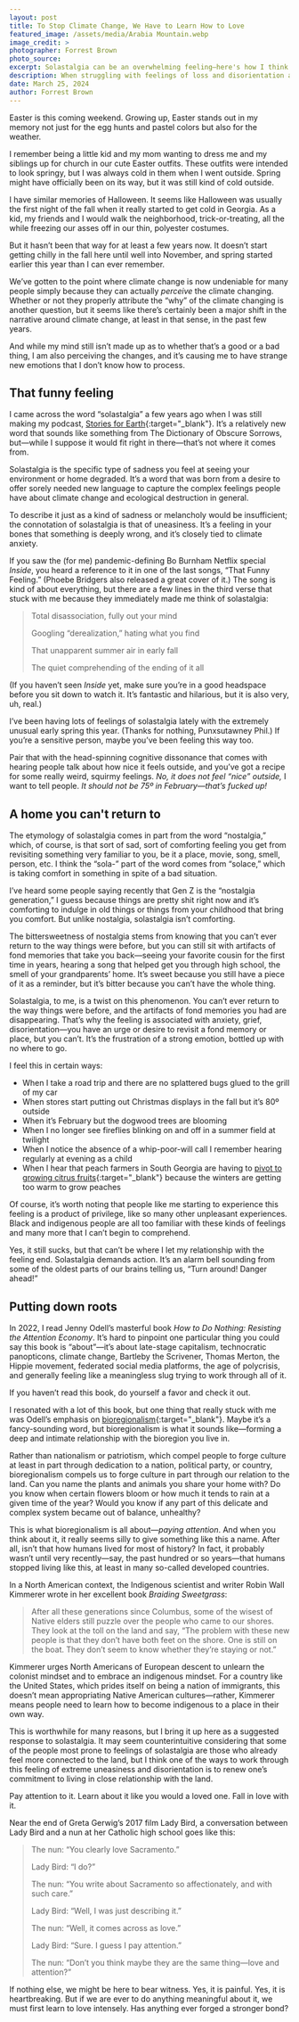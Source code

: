 ```yaml
---
layout: post
title: To Stop Climate Change, We Have to Learn How to Love
featured_image: /assets/media/Arabia Mountain.webp
image_credit: >
photographer: Forrest Brown
photo_source: 
excerpt: Solastalgia can be an overwhelming feeling—here's how I think we can process it
description: When struggling with feelings of loss and disorientation at our changing world, our best chance to make a difference is to learn to love it intensely.
date: March 25, 2024
author: Forrest Brown
---
```


Easter is this coming weekend. Growing up, Easter stands out in my memory not just for the egg hunts and pastel colors but also for the weather.

I remember being a little kid and my mom wanting to dress me and my siblings up for church in our cute Easter outfits. These outfits were intended to look springy, but I was always cold in them when I went outside. Spring might have officially been on its way, but it was still kind of cold outside.

I have similar memories of Halloween. It seems like Halloween was usually the first night of the fall when it really started to get cold in Georgia. As a kid, my friends and I would walk the neighborhood, trick-or-treating, all the while freezing our asses off in our thin, polyester costumes.

But it hasn’t been that way for at least a few years now. It doesn’t start getting chilly in the fall here until well into November, and spring started earlier this year than I can ever remember.

We’ve gotten to the point where climate change is now undeniable for many people simply because they can actually _perceive_ the climate changing. Whether or not they properly attribute the “why” of the climate changing is another question, but it seems like there’s certainly been a major shift in the narrative around climate change, at least in that sense, in the past few years.

And while my mind still isn’t made up as to whether that’s a good or a bad thing, I am also perceiving the changes, and it’s causing me to have strange new emotions that I don’t know how to process.
## That funny feeling
I came across the word “solastalgia” a few years ago when I was still making my podcast, [Stories for Earth](https://storiesforearth.com){:target="_blank"}. It’s a relatively new word that sounds like something from The Dictionary of Obscure Sorrows, but—while I suppose it would fit right in there—that’s not where it comes from.

Solastalgia is the specific type of sadness you feel at seeing your environment or home degraded. It’s a word that was born from a desire to offer sorely needed new language to capture the complex feelings people have about climate change and ecological destruction in general.

To describe it just as a kind of sadness or melancholy would be insufficient; the connotation of solastalgia is that of uneasiness. It’s a feeling in your bones that something is deeply wrong, and it’s closely tied to climate anxiety.

If you saw the (for me) pandemic-defining Bo Burnham Netflix special _Inside_, you heard a reference to it in one of the last songs, “That Funny Feeling.” (Phoebe Bridgers also released a great cover of it.) The song is kind of about everything, but there are a few lines in the third verse that stuck with me because they immediately made me think of solastalgia:
> Total disassociation, fully out your mind
> 
> Googling “derealization,” hating what you find
> 
> That unapparent summer air in early fall
> 
> The quiet comprehending of the ending of it all

(If you haven’t seen _Inside_ yet, make sure you’re in a good headspace before you sit down to watch it. It’s fantastic and hilarious, but it is also very, uh, real.)

I’ve been having lots of feelings of solastalgia lately with the extremely unusual early spring this year. (Thanks for nothing, Punxsutawney Phil.) If you’re a sensitive person, maybe you’ve been feeling this way too.

Pair that with the head-spinning cognitive dissonance that comes with hearing people talk about how nice it feels outside, and you’ve got a recipe for some really weird, squirmy feelings. _No, it does not feel “nice” outside,_ I want to tell people. _It should not be 75º in February—that’s fucked up!_
## A home you can't return to
The etymology of solastalgia comes in part from the word “nostalgia,” which, of course, is that sort of sad, sort of comforting feeling you get from revisiting something very familiar to you, be it a place, movie, song, smell, person, etc. I think the “sola-” part of the word comes from “solace,” which is taking comfort in something in spite of a bad situation.

I’ve heard some people saying recently that Gen Z is the “nostalgia generation,” I guess because things are pretty shit right now and it’s comforting to indulge in old things or things from your childhood that bring you comfort. But unlike nostalgia, solastalgia isn’t comforting.

The bittersweetness of nostalgia stems from knowing that you can’t ever return to the way things were before, but you can still sit with artifacts of fond memories that take you back—seeing your favorite cousin for the first time in years, hearing a song that helped get you through high school, the smell of your grandparents’ home. It’s sweet because you still have a piece of it as a reminder, but it’s bitter because you can’t have the whole thing.

Solastalgia, to me, is a twist on this phenomenon. You can’t ever return to the way things were before, and the artifacts of fond memories you had are disappearing. That’s why the feeling is associated with anxiety, grief, disorientation—you have an urge or desire to revisit a fond memory or place, but you can’t. It’s the frustration of a strong emotion, bottled up with no where to go.

I feel this in certain ways:
- When I take a road trip and there are no splattered bugs glued to the grill of my car
- When stores start putting out Christmas displays in the fall but it’s 80º outside
- When it’s February but the dogwood trees are blooming
- When I no longer see fireflies blinking on and off in a summer field at twilight
- When I notice the absence of a whip-poor-will call I remember hearing regularly at evening as a child
- When I hear that peach farmers in South Georgia are having to [pivot to growing citrus fruits](https://www.ajc.com/news/how-the-peach-state-is-becoming-a-home-for-citrus/PKLBJ2XYTZCYXOOFEB3WLCFA3A/){:target="_blank"} because the winters are getting too warm to grow peaches

Of course, it’s worth noting that people like me starting to experience this feeling is a product of privilege, like so many other unpleasant experiences. Black and indigenous people are all too familiar with these kinds of feelings and many more that I can’t begin to comprehend.

Yes, it still sucks, but that can’t be where I let my relationship with the feeling end. Solastalgia demands action. It’s an alarm bell sounding from some of the oldest parts of our brains telling us, “Turn around! Danger ahead!”
## Putting down roots
In 2022, I read Jenny Odell’s masterful book _How to Do Nothing: Resisting the Attention Economy_. It’s hard to pinpoint one particular thing you could say this book is “about”—it’s about late-stage capitalism, technocratic panopticons, climate change, Bartleby the Scrivener, Thomas Merton, the Hippie movement, federated social media platforms, the age of polycrisis, and generally feeling like a meaningless slug trying to work through all of it.

If you haven’t read this book, do yourself a favor and check it out.

I resonated with a lot of this book, but one thing that really stuck with me was Odell’s emphasis on [bioregionalism](https://en.wikipedia.org/wiki/Bioregionalism){:target="_blank"}. Maybe it’s a fancy-sounding word, but bioregionalism is what it sounds like—forming a deep and intimate relationship with the bioregion you live in.

Rather than nationalism or patriotism, which compel people to forge culture at least in part through dedication to a nation, political party, or country, bioregionalism compels us to forge culture in part through our relation to the land. Can you name the plants and animals you share your home with? Do you know when certain flowers bloom or how much it tends to rain at a given time of the year? Would you know if any part of this delicate and complex system became out of balance, unhealthy?

This is what bioregionalism is all about—_paying attention_. And when you think about it, it really seems silly to give something like this a name. After all, isn’t that how humans lived for most of history? In fact, it probably wasn’t until very recently—say, the past hundred or so years—that humans stopped living like this, at least in many so-called developed countries.

In a North American context, the Indigenous scientist and writer Robin Wall Kimmerer wrote in her excellent book _Braiding Sweetgrass_:
> After all these generations since Columbus, some of the wisest of Native elders still puzzle over the people who came to our shores. They look at the toll on the land and say, “The problem with these new people is that they don’t have both feet on the shore. One is still on the boat. They don’t seem to know whether they’re staying or not.”

Kimmerer urges North Americans of European descent to unlearn the colonist mindset and to embrace an indigenous mindset. For a country like the United States, which prides itself on being a nation of immigrants, this doesn’t mean appropriating Native American cultures—rather, Kimmerer means people need to learn how to become indigenous to a place in their own way.

This is worthwhile for many reasons, but I bring it up here as a suggested response to solastalgia. It may seem counterintuitive considering that some of the people most prone to feelings of solastalgia are those who already feel more connected to the land, but I think one of the ways to work through this feeling of extreme uneasiness and disorientation is to renew one’s commitment to living in close relationship with the land.

Pay attention to it. Learn about it like you would a loved one. Fall in love with it.

Near the end of Greta Gerwig’s 2017 film Lady Bird, a conversation between Lady Bird and a nun at her Catholic high school goes like this:
> The nun: “You clearly love Sacramento.”
> 
> Lady Bird: “I do?”
> 
> The nun: “You write about Sacramento so affectionately, and with such care.”
> 
> Lady Bird: “Well, I was just describing it.”
> 
> The nun: “Well, it comes across as love.”
> 
> Lady Bird: “Sure. I guess I pay attention.”
> 
> The nun: “Don’t you think maybe they are the same thing—love and attention?”

If nothing else, we might be here to bear witness. Yes, it is painful. Yes, it is heartbreaking. But if we are ever to do anything meaningful about it, we must first learn to love intensely. Has anything ever forged a stronger bond?
